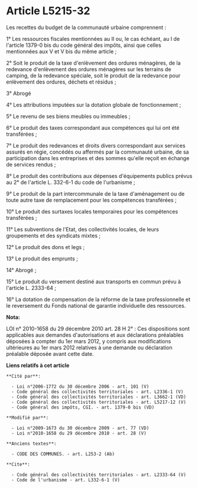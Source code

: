 # Article L5215-32

Les recettes du budget de la communauté urbaine comprennent : 

1° Les ressources fiscales mentionnées au II ou, le cas échéant, au I de l'article 1379-0 bis du code général des impôts,
ainsi que celles mentionnées aux V et V bis du même article ; 

2° Soit le produit de la taxe d'enlèvement des ordures ménagères, de la redevance d'enlèvement des ordures ménagères sur les
terrains de camping, de la redevance spéciale, soit le produit de la redevance pour enlèvement des ordures, déchets et
résidus ; 

3° Abrogé 

4° Les attributions imputées sur la dotation globale de fonctionnement ; 

5° Le revenu de ses biens meubles ou immeubles ; 

6° Le produit des taxes correspondant aux compétences qui lui ont été transférées ; 

7° Le produit des redevances et droits divers correspondant aux services assurés en régie, concédés ou affermés par la
communauté urbaine, de sa participation dans les entreprises et des sommes qu'elle reçoit en échange de services rendus ; 

8° Le produit des contributions aux dépenses d'équipements publics prévus au 2° de l'article L. 332-6-1 du code de
l'urbanisme ; 

9° Le produit de la part intercommunale de la taxe d'aménagement ou de toute autre taxe de remplacement pour les compétences
transférées ; 

10° Le produit des surtaxes locales temporaires pour les compétences transférées ; 

11° Les subventions de l'Etat, des collectivités locales, de leurs groupements et des syndicats mixtes ; 

12° Le produit des dons et legs ; 

13° Le produit des emprunts ; 

14° Abrogé ; 

15° Le produit du versement destiné aux transports en commun prévu à l'article L. 2333-64 ; 

16° La dotation de compensation de la réforme de la taxe professionnelle et le reversement du Fonds national de garantie
individuelle des ressources.

**Nota:**

LOI n° 2010-1658 du 29 décembre 2010 art. 28 H 2° : Ces dispositions sont applicables aux demandes d'autorisations et aux
déclarations préalables déposées à compter du 1er mars 2012, y compris aux modifications ultérieures au 1er mars 2012
relatives à une demande ou déclaration préalable déposée avant cette date.

**Liens relatifs à cet article**

	**Cité par**:

	  - Loi n°2006-1772 du 30 décembre 2006 - art. 101 (V)
	  - Code général des collectivités territoriales - art. L2336-1 (V)
	  - Code général des collectivités territoriales - art. L3662-1 (VD)
	  - Code général des collectivités territoriales - art. L5217-12 (V)
	  - Code général des impôts, CGI. - art. 1379-0 bis (VD)

	**Modifié par**:

	  - Loi n°2009-1673 du 30 décembre 2009 - art. 77 (VD)
	  - Loi n°2010-1658 du 29 décembre 2010 - art. 28 (V)

	**Anciens textes**:

	  - CODE DES COMMUNES. - art. L253-2 (Ab)

	**Cite**:

	  - Code général des collectivités territoriales - art. L2333-64 (V)
	  - Code de l'urbanisme - art. L332-6-1 (V)
